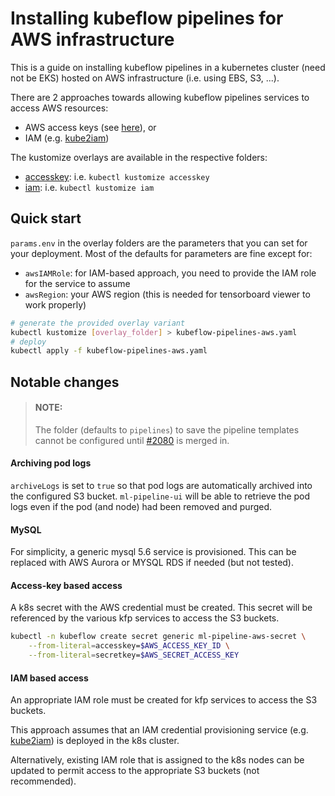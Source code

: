 # Installing kubeflow pipelines for AWS infrastructure

This is a guide on installing kubeflow pipelines in a kubernetes cluster
(need not be EKS) hosted on AWS infrastructure (i.e. using EBS, S3, ...).

There are 2 approaches towards allowing kubeflow pipelines services to access
AWS resources:

- AWS access keys (see [here](https://docs.aws.amazon.com/general/latest/gr/aws-sec-cred-types.html#access-keys-and-secret-access-keys)), or
- IAM (e.g. [kube2iam](https://github.com/jtblin/kube2iam))

The kustomize overlays are available in the respective folders:

- [accesskey](./accesskey): i.e. `kubectl kustomize accesskey`
- [iam](./iam): i.e. `kubectl kustomize iam`

## Quick start

`params.env` in the overlay folders are the parameters that you can set for your
deployment. Most of the defaults for parameters are fine except for:
- `awsIAMRole`: for IAM-based approach, you need to provide the IAM role for the service to assume
- `awsRegion`: your AWS region (this is needed for tensorboard viewer to work properly)

```bash
# generate the provided overlay variant
kubectl kustomize [overlay_folder] > kubeflow-pipelines-aws.yaml
# deploy
kubectl apply -f kubeflow-pipelines-aws.yaml
```

## Notable changes

> #### NOTE:
>
> The folder (defaults to `pipelines`) to save the pipeline templates cannot be
> configured until
> [#2080](https://github.com/kubeflow/pipelines/pull/2080) is merged in.

#### Archiving pod logs
`archiveLogs` is set to `true` so that pod logs are automatically archived into
the configured S3 bucket. `ml-pipeline-ui` will be able to retrieve the pod logs
even if the pod (and node) had been removed and purged.

#### MySQL
For simplicity, a generic mysql 5.6 service is provisioned. This can be replaced
with AWS Aurora or MYSQL RDS if needed (but not tested).

#### Access-key based access
A k8s secret with the AWS credential must be created. This secret will be referenced
by the various kfp services to access the S3 buckets.

```bash
kubectl -n kubeflow create secret generic ml-pipeline-aws-secret \
    --from-literal=accesskey=$AWS_ACCESS_KEY_ID \
    --from-literal=secretkey=$AWS_SECRET_ACCESS_KEY
```

#### IAM based access
An appropriate IAM role must be created for kfp services to access the S3 buckets.

This approach assumes that an IAM credential provisioning service
(e.g. [kube2iam](https://github.com/jtblin/kube2iam)) is deployed in the k8s cluster.

Alternatively, existing IAM role that is assigned to the k8s nodes can be updated to
permit access to the appropriate S3 buckets (not recommended).

